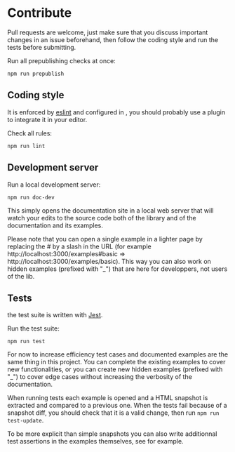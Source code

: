 # Contribute

Pull requests are welcome, just make sure that you discuss important changes in an issue beforehand, then follow the coding style and run the tests before submitting.

Run all prepublishing checks at once:

    npm run prepublish

## Coding style

It is enforced by [eslint](https://eslint.org/) and configured in [](./.eslintrc.js), you should probably use a plugin to integrate it in your editor.

Check all rules:

    npm run lint

## Development server

Run a local development server:

    npm run doc-dev

This simply opens the documentation site in a local web server that will watch your edits to the source code both of the library and of the documentation and its examples.

Please note that you can open a single example in a lighter page by replacing the # by a slash in the URL (for example http://localhost:3000/examples#basic => http://localhost:3000/examples/basic). This way you can also work on hidden examples (prefixed with "\_") that are here for developpers, not users of the lib.

## Tests

the test suite is written with [Jest](https://jestjs.io/).

Run the test suite:

    npm run test

For now to increase efficiency test cases and documented examples are the same thing in this project. You can complete the existing examples to cover new functionalities, or you can create new hidden examples (prefixed with "\_") to cover edge cases without increasing the verbosity of the documentation.

When running tests each example is opened and a HTML snapshot is extracted and compared to a previous one. When the tests fail because of a snapshot diff, you should check that it is a valid change, then run `npm run test-update`.

To be more explicit than simple snapshots you can also write additionnal test assertions in the examples themselves, see [](./doc/examples/_resolved-schema.js) for example.
